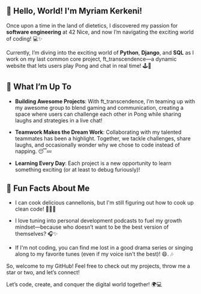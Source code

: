 ## 👋 Hello, World! I'm Myriam Kerkeni!

Once upon a time in the land of dietetics, I discovered my passion for **software engineering** at 42 Nice, and now I’m navigating the exciting world of coding! 💻✨

Currently, I’m diving into the exciting world of **Python**, **Django**, and **SQL** as I work on my last common core project, ft_transcendence—a dynamic website that lets users play Pong and chat in real time! 🕹️💬

## 🚀 What I’m Up To
- **Building Awesome Projects**: With ft_transcendence, I’m teaming up with my awesome group to blend gaming and communication, creating a space where users can challenge each other in Pong while sharing laughs and strategies in a live chat! 

- **Teamwork Makes the Dream Work**: Collaborating with my talented teammates has been a highlight. Together, we tackle challenges, share laughs, and occasionally wonder why we chose to code instead of napping. 😴💤  

- **Learning Every Day**: Each project is a new opportunity to learn something exciting (or at least to debug furiously)!

## 🎉 Fun Facts About Me
- I can cook delicious cannellonis, but I'm still figuring out how to cook up clean code! 🍝🧑‍🍳 

- I love tuning into personal development podcasts to fuel my growth mindset—because who doesn’t want to be the best version of themselves? 🎧✨

- If I'm not coding, you can find me lost in a good drama series or singing along to my favorite tunes (even if my voice isn't the best)! 😄. 🎶  

So, welcome to my GitHub! Feel free to check out my projects, throw me a star or two, and let’s connect!  

Let’s code, create, and conquer the digital world together! 🌍💻
